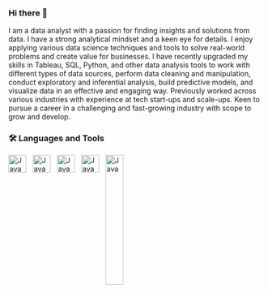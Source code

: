 ### Hi there 👋

I am a data analyst with a passion for finding insights and solutions from data. I have a strong analytical mindset and a keen eye for details. I enjoy applying various data science techniques and tools to solve real-world problems and create value for businesses. 
I have recently upgraded my skills in  Tableau, SQL, Python, and other data analysis tools to work with different types of data sources, perform data cleaning and manipulation, conduct exploratory and inferential analysis, build predictive models, and visualize data in an effective and engaging way.
Previously worked across various industries with experience at tech start-ups and scale-ups. Keen to pursue a career in a challenging and fast-growing industry with scope to grow and develop. 

###  🛠 Languages and Tools


<img align="left" alt="Java" width="35px" style="padding-right:10px;" src="https://cdn.jsdelivr.net/gh/devicons/devicon/icons/vscode/vscode-original.svg" />
<img align="left" alt="Java" width="35px" style="padding-right:10px;" src="https://cdn.jsdelivr.net/gh/devicons/devicon/icons/python/python-original.svg" />
<img align="left" alt="Java" width="35px" style="padding-right:10px;" src="https://cdn.jsdelivr.net/gh/devicons/devicon/icons/postgresql/postgresql-original.svg" />
<img align="left" alt="Java" width="35px" style="padding-right:10px;" src="https://cdn.jsdelivr.net/gh/devicons/devicon/icons/mysql/mysql-original.svg" /> 
<img align="left" alt="Java" width="35px" style="padding-right:10px;" xmlns="http://www.w3.org/2000/svg" width="256" height="256" preserveAspectRatio="xMidYMid" viewBox="0 -2.5 256 256" id="tableau"><path fill="#7099A6" d="M123.929 11.593v11.641h-20.82v7.571h20.82v23.186h8.139V30.805h21.341v-7.571h-21.341V0h-8.139z"></path><path fill="#EB912C" d="M55.884 41.121v16.893H24.369v10.599h31.515v34.307h11.688V68.613H99.56V58.014H67.572V24.228H55.884z"></path><path fill="#59879B" d="M187.953 41.121v16.893h-31.515v11.12h31.515v33.786h12.161V69.134h31.514v-11.12h-31.514V24.228h-12.161z"></path><path fill="#E8762C" d="M120.901 98.661v18.928H85.837v14.101h35.064v37.855h14.196V131.69h35.063v-14.101h-35.063V79.733h-14.196z"></path><path fill="#5B6591" d="M224.01 108.219v11.878h-21.341v9.605h21.341v23.707h10.647v-23.707h21.341v-9.605h-21.341V96.39H224.01z"></path><path fill="#7099A6" d="M20.821 109.26v11.357H0v8.044h20.821v22.714h8.138v-22.714l21.341-.757v-7.287H28.959V97.904h-8.138z"></path><path fill="#C72035" d="M55.884 162.731v16.893H24.369v11.12h31.515v33.786h12.161v-33.786H99.56v-11.12H68.045v-33.786H55.884z"></path><path fill="#1F447E" d="M187.953 162.731v16.893h-31.515v10.6h31.515v34.306h12.161v-34.306h31.514v-10.6h-31.514v-33.786h-12.161z"></path><path fill="#5B6591" d="M122.936 205.65v11.83h-21.341v9.606h21.341v23.707h10.647v-23.707h21.341v-9.606h-21.341v-23.707h-10.647z"></path></svg>
